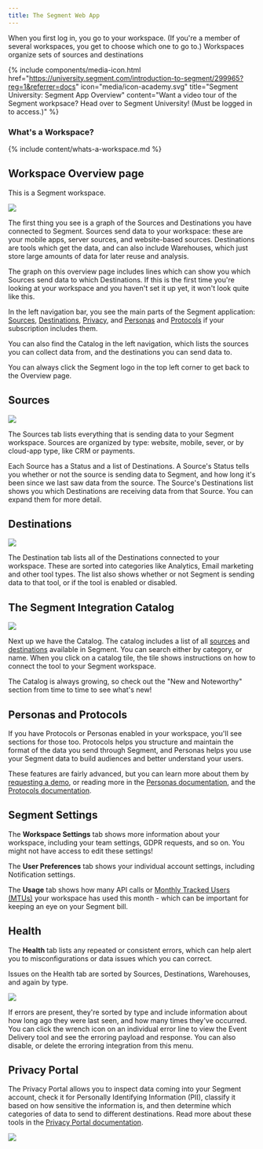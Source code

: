 ```yaml
---
title: The Segment Web App
---
```


When you first log in, you go to your workspace. (If you're a member of several workspaces, you get to choose which one to go to.) Workspaces organize sets of sources and destinations

{% include components/media-icon.html href="https://university.segment.com/introduction-to-segment/299965?reg=1&referrer=docs" icon="media/icon-academy.svg" title="Segment University: Segment App Overview" content="Want a video tour of the Segment workpsace? Head over to Segment University! (Must be logged in to access.)" %}

### What's a Workspace?

{% include content/whats-a-workspace.md %}


## Workspace Overview page

This is a Segment workspace.

![](images/workspace-overview.png)

The first thing you see is a graph of the Sources and Destinations you have connected to Segment. Sources send data to your workspace: these are your mobile apps, server sources, and website-based sources. Destinations are tools which get the data, and can also include Warehouses, which just store large amounts of data for later reuse and analysis.

The graph on this overview page includes lines which can show you which Sources send data to which Destinations. If this is the first time you're looking at your workspace and you haven't set it up yet, it won't look quite like this.

In the left navigation bar, you see the main parts of the Segment application: [Sources](/docs/connections/sources/), [Destinations](/docs/connections/destinations/), [Privacy](/docs/privacy/), and [Personas](/docs/personas/) and [Protocols](/docs/protocols/) if your subscription includes them.

You can also find the Catalog in the left navigation, which lists the sources you can collect data from, and the destinations you can send data to.

You can always click the Segment logo in the top left corner to get back to the Overview page.

## Sources

![](images/sources.png)

The Sources tab lists everything that is sending data to your Segment workspace. Sources are organized by type: website, mobile, sever, or by cloud-app type, like CRM or payments.

Each Source has a Status and a list of Destinations. A Source's Status tells you whether or not the source is sending data to Segment, and how long it's been since we last saw data from the source. The Source's Destinations list shows you which Destinations are receiving data from that Source. You can expand them for more detail.

## Destinations

![](images/destinations.png)

The Destination tab lists all of the Destinations connected to your workspace. These are sorted into categories like Analytics, Email marketing and other tool types. The list also shows whether or not Segment is sending data to that tool, or if the tool is enabled or disabled.

## The Segment Integration Catalog

![](images/catalog.png)

Next up we have the Catalog. The catalog includes a list of all [sources](/docs/connections/sources/) and [destinations](/docs/connections/destinations/) available in Segment. You can search either by category, or name. When you click on a catalog tile, the tile shows instructions on how to connect the tool to your Segment workspace.

The Catalog is always growing, so check out the "New and Noteworthy" section from time to time to see what's new!

## Personas and Protocols

If you have Protocols or Personas enabled in your workspace, you'll see sections for those too. Protocols helps you structure and maintain the format of the data you send through Segment, and Personas helps you use your Segment data to build audiences and better understand your users.

These features are fairly advanced, but you can learn more about them by [requesting a demo](https://segment.com/contact/sales/), or reading more in the [Personas documentation](/docs/personas/), and the [Protocols documentation](/docs/protocols/).

## Segment Settings

The **Workspace Settings** tab shows more information about your workspace, including your team settings, GDPR requests, and so on. You might not have access to edit these settings!

The **User Preferences** tab shows your individual account settings, including Notification settings.

The **Usage** tab shows how many API calls or [Monthly Tracked Users (MTUs)](docs/guides/usage-and-billing/mtus-and-throughput/#how-does-segment-calculate-mtus) your workspace has used this month - which can be important for keeping an eye on your Segment bill.

## Health

The **Health** tab lists any repeated or consistent errors, which can help alert you to misconfigurations or data issues which you can correct.

Issues on the Health tab are sorted by Sources, Destinations, Warehouses, and again by type.

![](images/health.png)

If errors are present, they're sorted by type and include information about how long ago they were last seen, and how many times they've occurred. You can click the wrench icon on an individual error line to view the Event Delivery tool and see the erroring payload and response. You can also disable, or delete the erroring integration from this menu.

## Privacy Portal

The Privacy Portal allows you to inspect data coming into your Segment account, check it for Personally Identifying Information (PII), classify it based on how sensitive the information is, and then determine which categories of data to send to different destinations. Read more about these tools in the [Privacy Portal documentation](/docs/privacy/portal/).

![](/docs/privacy/images/privacy-add-new-matcher.gif)
